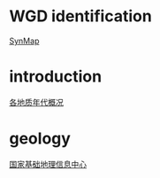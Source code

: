 # WGD identification
[SynMap](https://genomevolution.org/coge/SynMap.pl)


# introduction
[各地质年代概况](http://www.xian.cgs.gov.cn/zt/jcdz/dzgk/)

# geology
[国家基础地理信息中心](http://www.ngcc.cn/ngcc/)
